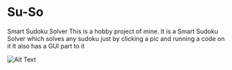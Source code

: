 # Su-So
Smart Sudoku Solver
This is a hobby project of mine.
It is a Smart Sudoku Solver which solves any sudoku just by clicking a pic and running a code on it 
It also has a GUI part to it

![Alt Text](https://i.imgflip.com/3y4ue1.gif)

